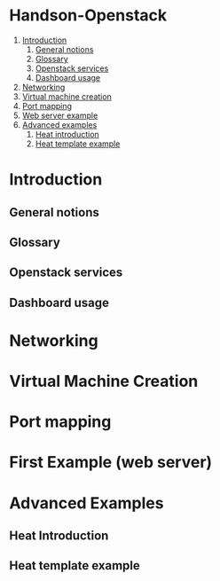 # Handson-Openstack

1. [Introduction][1]
    1. [General notions][2]
    2. [Glossary][3]
    3. [Openstack services][4]
    4. [Dashboard usage][5]
2. [Networking][6]
3. [Virtual machine creation][7]
4. [Port mapping][8]
5. [Web server example][9]
6. [Advanced examples][10]
    1. [Heat introduction][11]
    2. [Heat template example][12]

Introduction
=========

General notions
---------
Glossary
---------
Openstack services
---------
Dashboard usage
---------

Networking
=========

Virtual Machine Creation
=========

Port mapping
=========

First Example (web server)
=========

Advanced Examples
=========

Heat Introduction
---------
Heat template example
---------

[1]:http://10.2.201.120/introduction/introduction.html
[2]:http://10.2.201.120/introduction/introduction.html
[3]:http://10.2.201.120/introduction/glossary.html
[4]:http://10.2.201.120/introduction/services.html
[5]:http://10.2.201.120/introduction/dashboard.html
[6]:http://10.2.201.120/network.html
[7]:http://10.2.201.120/instance-creation.html
[8]:http://10.2.201.120/security-groups.html
[9]:http://10.2.201.120/web-server.html
[10]:http://10.2.201.120/advanced-examples/heat-base.html
[11]:http://10.2.201.120/advanced-examples/heat-base.html
[12]:http://10.2.201.120/advanced-examples/heat-advanced.html
